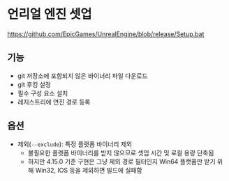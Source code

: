 # 언리얼 엔진 셋업

<https://github.com/EpicGames/UnrealEngine/blob/release/Setup.bat> 

## 기능

* git 저장소에 포함되지 않은 바이너리 파일 다운로드
* git 후킹 설정
* 필수 구성 요소 설치
* 레지스트리에 연진 경로 등록

## 옵션

* 제외(`--exclude`): 특정 플랫폼 바이너리 제외
    * 불필요한 플랫폼 바이너리를 받지 않으므로 셋업 시간 및 로컬 용량 단축됨
    * 하지만 4.15.0 기준 구현은 그냥 제외 경로 필터인지 Win64 플랫폼만 받기 위해  Win32, IOS 등을 제외하면 빌드에 실패함
